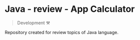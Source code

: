 # Java - review - App Calculator

> Development ⚒️

Repository created for review topics of Java language.
